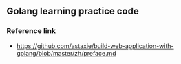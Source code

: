 ## Golang learning practice code

### Reference link
- https://github.com/astaxie/build-web-application-with-golang/blob/master/zh/preface.md
